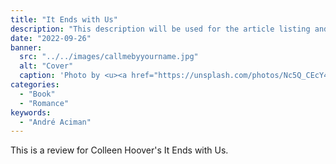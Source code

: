 ```yaml
---
title: "It Ends with Us"
description: "This description will be used for the article listing and search results on Google."
date: "2022-09-26"
banner:
  src: "../../images/callmebyyourname.jpg"
  alt: "Cover"
  caption: 'Photo by <u><a href="https://unsplash.com/photos/Nc5Q_CEcY44">Florian Olivo</a></u>'
categories:
  - "Book"
  - "Romance"
keywords:
  - "André Aciman"
---
```


This is a review for Colleen Hoover's It Ends with Us.